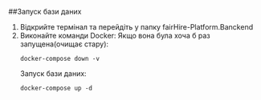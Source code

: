 ##Запуск бази даних
1. Відкрийте термінал та перейдіть у папку fairHire-Platform.Banckend
2. Виконайте команди Docker:
   Якщо вона була хоча б раз запущена(очищає стару):
   ```
   docker-compose down -v
   ```
   Запуск бази даних:
   ```
   docker-compose up -d
   ```
